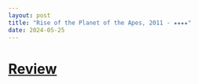 ```yaml
---
layout: post
title: "Rise of the Planet of the Apes, 2011 - ★★★★"
date: 2024-05-25
---
```


# [Review](https://letterboxd.com/pavlesap/film/rise-of-the-planet-of-the-apes/)

